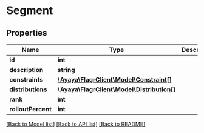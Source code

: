 # Segment

## Properties
Name | Type | Description | Notes
------------ | ------------- | ------------- | -------------
**id** | **int** |  | [optional] 
**description** | **string** |  | 
**constraints** | [**\Ayaya\FlagrClient\Model\Constraint[]**](Constraint.md) |  | [optional] 
**distributions** | [**\Ayaya\FlagrClient\Model\Distribution[]**](Distribution.md) |  | [optional] 
**rank** | **int** |  | 
**rolloutPercent** | **int** |  | 

[[Back to Model list]](../../README.md#documentation-for-models) [[Back to API list]](../../README.md#documentation-for-api-endpoints) [[Back to README]](../../README.md)

